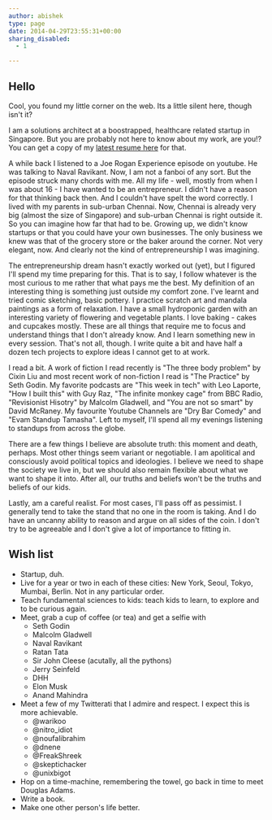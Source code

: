 ```yaml
---
author: abishek
type: page
date: 2014-04-29T23:55:31+00:00
sharing_disabled:
  - 1

---
```

## Hello

Cool, you found my little corner on the web. Its a little silent here, though isn't it? 

I am a solutions architect at a boostrapped, healthcare related startup in Singapore. But you are probably not here to know about my work, are you!?  You can get a copy of my [latest resume here](/files/resume.pdf) for that.

A while back I listened to a Joe Rogan Experience episode on youtube. He was talking to Naval Ravikant. Now, I am not a fanboi of any sort. But the episode struck many chords with me. All my life - well, mostly from when I was about 16 - I have wanted to be an entrepreneur. I didn't have a reason for that thinking back then. And I couldn't have spelt the word correctly. I lived with my parents in sub-urban Chennai. Now, Chennai is already very big (almost the size of Singapore) and sub-urban Chennai is right outside it. So you can imagine how far that had to be. Growing up, we didn't know startups or that you could have your own businesses. The only business we knew was that of the grocery store or the baker around the corner. Not very elegant, now. And clearly not the kind of entrepreneurship I was imagining.

The entrepreneurship dream hasn't exactly worked out (yet), but I figured I'll spend my time preparing for this. That is to say, I follow whatever is the most curious to me rather that what pays me the best. My definition of an interesting thing is something just outside my comfort zone. I've learnt and tried comic sketching, basic pottery. I practice scratch art and mandala paintings as a form of relaxation. I have a small hydroponic garden with an interesting variety of flowering and vegetable plants. I love baking - cakes and cupcakes mostly. These are all things that require me to focus and understand things that I don't already know. And I learn something new in every session. That's not all, though. I write quite a bit and have half a dozen tech projects to explore ideas I cannot get to at work.

I read a bit. A work of fiction I read recently is "The three body problem" by Cixin Liu and most recent work of non-fiction I read is "The Practice" by Seth Godin. My favorite podcasts are "This week in tech" with Leo Laporte, "How I built this" with Guy Raz, "The infinite monkey cage" from BBC Radio, "Revisionist Hisotry" by Malcolm Gladwell, and "You are not so smart" by David McRaney. My favourite Youtube Channels are "Dry Bar Comedy" and "Evam Standup Tamasha". Left to myself, I'll spend all my evenings listening to standups from across the globe.

There are a few things I believe are absolute truth: this moment and death, perhaps. Most other things seem variant or negotiable. I am apolitical and consciously avoid political topics and ideologies. I believe we need to shape the society we live in, but we should also remain flexible about what we want to shape it into. After all, our truths and beliefs won't be the truths and beliefs of our kids.

Lastly, am a careful realist. For most cases, I'll pass off as pessimist. I generally tend to take the stand that no one in the room is taking. And I do have an uncanny ability to reason and argue on all sides of the coin. I don't try to be agreeable and I don't give a lot of importance to fitting in. 

## Wish list

- Startup, duh.
- Live for a year or two in each of these cities: New York, Seoul, Tokyo, Mumbai, Berlin. Not in any particular order.
- Teach fundamental sciences to kids: teach kids to learn, to explore and to be curious again.
- Meet, grab a cup of coffee (or tea) and get a selfie with
  - Seth Godin
  - Malcolm Gladwell
  - Naval Ravikant
  - Ratan Tata
  - Sir John Cleese (acutally, all the pythons)
  - Jerry Seinfeld
  - DHH
  - Elon Musk
  - Anand Mahindra
- Meet a few of my Twitterati that I admire and respect. I expect this is more achievable.
  - @warikoo
  - @nitro_idiot
  - @noufalibrahim
  - @dnene
  - @FreakShreek
  - @skeptichacker
  - @unixbigot
- Hop on a time-machine, remembering the towel, go back in time to meet Douglas Adams.
- Write a book.
- Make one other person's life better.

